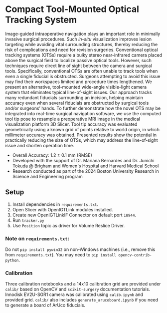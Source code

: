 # Compact Tool-Mounted Optical Tracking System

Image-guided intraoperative navigation plays an important role in minimally invasive surgical procedures. Such *in-situ* visualization improves lesion targeting while avoiding vital surrounding structures, thereby reducing the risk of complications and need for revision surgeries. Conventional optical tracking systems (OTSs) require a bulky stereo near-infrared camera placed above the surgical field to localize passive optical tools. However, such techniques require direct line of sight between the camera and surgical tools. Specifically, conventional OTSs are often unable to track tools when even a single fiducial is obstructed. Surgeons attempting to avoid this issue may find their workspaces limited and procedure times lengthened. We present an alternative, tool-mounted wide-angle visible-light camera system that eliminates typical line-of-sight issues. Our approach tracks many redundant fiducials surrounding an incision, helping maintain accuracy even when several fiducials are obstructed by surgical tools and/or surgeons’ hands. To further demonstrate how the novel OTS may be integrated into real-time surgical navigation software, we use the computed tool tip pose to resample a preoperative MRI image in the medical visualization platform 3D Slicer. Tool tip accuracy was evaluated geometrically using a known grid of points relative to world origin, in which millimeter accuracy was obtained. Presented results show the potential in practically reducing the size of OTSs, which may address the line-of-sight issue and shorten operation time.

- Overall Accuracy: 1.2 ± 0.1 mm (RMSE)
- Developed with the support of Dr. Mariana Bernardes and Dr. Junichi Tokuda @ Brigham and Women's Hospital and Harvard Medical School
- Research conducted as part of the 2024 Boston University Research in Science and Engineering program

## Setup

1. Install dependencies in `requirements.txt`.
1. Open Slicer with OpenIGTLink modules installed.
1. Create new OpenIGTLinkIF Connector on default port `18944`.
1. Run `tracker.py`
1. Use `Position` topic as driver for Volume Reslice Driver.

### Note on `requirements.txt`:

Do not `pip install pywin32` on non-Windows machines (i.e., remove this from `requirements.txt`). You may need to `pip install opencv-contrib-python`.

### Calibration

Three calibration notebooks and a 14x10 calibration grid are provided under `calib/` based on OpenCV and `scikit-surgery` documentation tutorials. Innodisk EV2U-SGR1 camera was calibrated using `calib.ipynb` and provided grid. `calib/` also includes `generate_arucoboard.ipynb` if you need to generate a board of ArUco fiducials.
